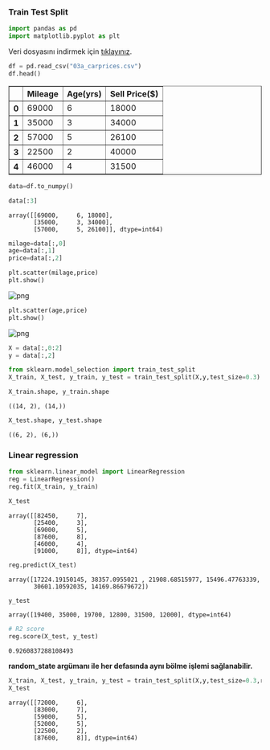 ### Train Test Split


```python
import pandas as pd
import matplotlib.pyplot as plt
```

Veri dosyasını indirmek için [tıklayınız](./images/03a_carprices.csv).


```python
df = pd.read_csv("03a_carprices.csv")
df.head()
```




<div>
<style scoped>
    .dataframe tbody tr th:only-of-type {
        vertical-align: middle;
    }

    .dataframe tbody tr th {
        vertical-align: top;
    }

    .dataframe thead th {
        text-align: right;
    }
</style>
<table border="1" class="dataframe">
  <thead>
    <tr style="text-align: right;">
      <th></th>
      <th>Mileage</th>
      <th>Age(yrs)</th>
      <th>Sell Price($)</th>
    </tr>
  </thead>
  <tbody>
    <tr>
      <th>0</th>
      <td>69000</td>
      <td>6</td>
      <td>18000</td>
    </tr>
    <tr>
      <th>1</th>
      <td>35000</td>
      <td>3</td>
      <td>34000</td>
    </tr>
    <tr>
      <th>2</th>
      <td>57000</td>
      <td>5</td>
      <td>26100</td>
    </tr>
    <tr>
      <th>3</th>
      <td>22500</td>
      <td>2</td>
      <td>40000</td>
    </tr>
    <tr>
      <th>4</th>
      <td>46000</td>
      <td>4</td>
      <td>31500</td>
    </tr>
  </tbody>
</table>
</div>




```python
data=df.to_numpy()
```


```python
data[:3]
```




    array([[69000,     6, 18000],
           [35000,     3, 34000],
           [57000,     5, 26100]], dtype=int64)




```python
milage=data[:,0]
age=data[:,1]
price=data[:,2]
```


```python
plt.scatter(milage,price)
plt.show()
```


    
![png](output_6_0.png)
    



```python
plt.scatter(age,price)
plt.show()
```


    
![png](output_7_0.png)
    



```python
X = data[:,0:2]
y = data[:,2]
```


```python
from sklearn.model_selection import train_test_split
X_train, X_test, y_train, y_test = train_test_split(X,y,test_size=0.3) 
```


```python
X_train.shape, y_train.shape
```




    ((14, 2), (14,))




```python
X_test.shape, y_test.shape
```




    ((6, 2), (6,))



### Linear regression


```python
from sklearn.linear_model import LinearRegression
reg = LinearRegression()
reg.fit(X_train, y_train)
```


```python
X_test
```




    array([[82450,     7],
           [25400,     3],
           [69000,     5],
           [87600,     8],
           [46000,     4],
           [91000,     8]], dtype=int64)




```python
reg.predict(X_test)
```




    array([17224.19150145, 38357.0955021 , 21908.68515977, 15496.47763339,
           30601.10592035, 14169.86679672])




```python
y_test
```




    array([19400, 35000, 19700, 12800, 31500, 12000], dtype=int64)




```python
# R2 score
reg.score(X_test, y_test)
```




    0.9260837288108493



**random_state argümanı ile her defasında aynı bölme işlemi sağlanabilir.**


```python
X_train, X_test, y_train, y_test = train_test_split(X,y,test_size=0.3,random_state=10)
X_test
```




    array([[72000,     6],
           [83000,     7],
           [59000,     5],
           [52000,     5],
           [22500,     2],
           [87600,     8]], dtype=int64)


